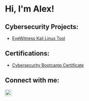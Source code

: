 <h1>Hi, I'm Alex! </h1>

<h2> Cybersecurity Projects:</h2>

  - [EyeWitness Kali Linux Tool](https://github.com/AlexanderRutherford7/EyewitnessKaliLinux-)

<h2> Certifications:</h2>

- [Cybersecurity Bootcamp Certificate](https://www.credly.com/badges/625ac221-cad2-4b0a-bd88-23e4d6918b62/public_url)

<h2>  Connect with me:</h2>

[<img align="left" alt="JoshMadakor | LinkedIn" width="22px" src="https://cdn.jsdelivr.net/npm/simple-icons@v3/icons/linkedin.svg" />][linkedin]

[linkedin]: https://www.linkedin.com/in/alex-rutherford/

